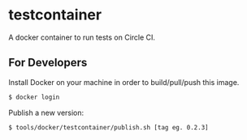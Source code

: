 # testcontainer

A docker container to run tests on Circle CI.

## For Developers

Install Docker on your machine in order to build/pull/push this image.

```bash
$ docker login
```

Publish a new version:

```bash
$ tools/docker/testcontainer/publish.sh [tag eg. 0.2.3]
```   
